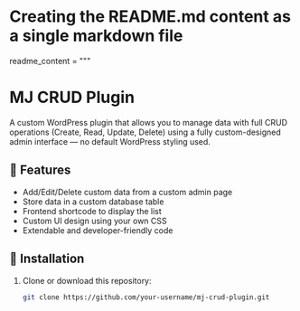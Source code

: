 # Creating the README.md content as a single markdown file
readme_content = """
# MJ CRUD Plugin

A custom WordPress plugin that allows you to manage data with full CRUD operations (Create, Read, Update, Delete) using a fully custom-designed admin interface — no default WordPress styling used.

## 🧩 Features

- Add/Edit/Delete custom data from a custom admin page
- Store data in a custom database table
- Frontend shortcode to display the list
- Custom UI design using your own CSS
- Extendable and developer-friendly code

## 🚀 Installation

1. Clone or download this repository:
   ```bash
   git clone https://github.com/your-username/mj-crud-plugin.git
